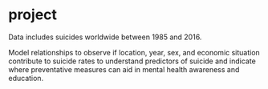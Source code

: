 # project

Data includes suicides worldwide between 1985 and 2016.

Model relationships to observe if location, year, sex, and economic situation contribute to suicide rates to understand predictors of suicide and indicate where preventative measures can aid in mental health awareness and education.
